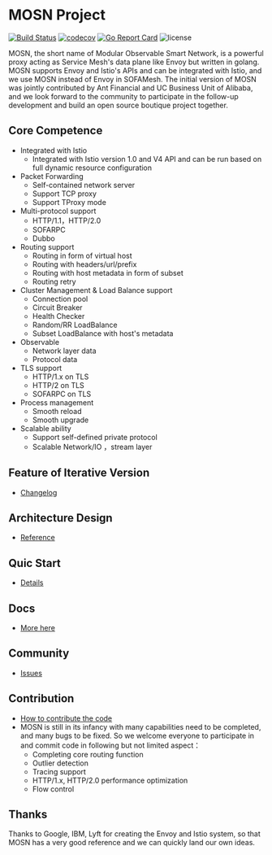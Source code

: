 # MOSN Project

[![Build Status](https://travis-ci.org/alipay/sofa-mosn.svg?branch=master)](https://travis-ci.org/alipay/sofa-mosn)
[![codecov](https://codecov.io/gh/alipay/sofa-mosn/branch/master/graph/badge.svg)](https://codecov.io/gh/alipay/sofa-mosn)
[![Go Report Card](https://goreportcard.com/badge/github.com/alipay/sofa-mosn)](https://goreportcard.com/report/github.com/alipay/sofa-mosn)
![license](https://img.shields.io/badge/license-Apache--2.0-green.svg)

MOSN, the short name of Modular Observable Smart Network, is a powerful proxy acting as Service Mesh's data plane like Envoy but written in golang.
MOSN supports Envoy and Istio's APIs and can be integrated with Istio, and we use MOSN instead of Envoy in SOFAMesh.
The initial version of MOSN was jointly contributed by Ant Financial and UC Business Unit of Alibaba, and we look forward to the community to participate in the
follow-up development and build an open source boutique project together.

## Core Competence

+ Integrated with Istio
    + Integrated with Istio version 1.0 and V4 API and can be run based on full dynamic resource configuration
+ Packet Forwarding
    + Self-contained network server
    + Support TCP proxy
    + Support TProxy mode
+ Multi-protocol support
    + HTTP/1.1，HTTP/2.0
    + SOFARPC
    + Dubbo
+ Routing support
    + Routing in form of virtual host
    + Routing with headers/url/prefix
    + Routing with host metadata in form of subset
    + Routing retry
+ Cluster Management & Load Balance support
    + Connection pool
    + Circuit Breaker
    + Health Checker
    + Random/RR LoadBalance
    + Subset LoadBalance with host's metadata
+ Observable
    + Network layer data
    + Protocol data
+ TLS support
    + HTTP/1.x on TLS
    + HTTP/2 on TLS
    + SOFARPC on TLS
+ Process management
    + Smooth reload
    + Smooth upgrade
+ Scalable ability
    + Support self-defined private protocol
    + Scalable Network/IO ，stream layer
    
## Feature of Iterative Version
* [Changelog](CHANGELOG.md)
 
## Architecture Design
* [Reference](docs/design/README.md)

## Quic Start
* [Details](docs/develop/quickstart.md)
   
## Docs
* [More here](http://www.sofastack.tech/sofa-mesh/docs/mosn-README)

## Community
* [Issues](https://github.com/alipay/sofa-mosn/issues)

## Contribution
+ [How to contribute the code](docs/develop/CONTRIBUTING.md)
+ MOSN is still in its infancy with many capabilities need to be completed, and many bugs to be fixed.
  So we welcome everyone to participate in and commit code in following but not limited aspect：
   + Completing core routing function
   + Outlier detection
   + Tracing support
   + HTTP/1.x, HTTP/2.0 performance optimization
   + Flow control
   
## Thanks
Thanks to Google, IBM, Lyft for creating the Envoy and Istio system, so that MOSN has a very good reference and we can
quickly land our own ideas.
